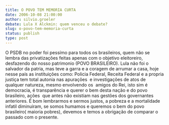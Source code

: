 ```yaml
---
title: O POVO TEM MEMORIA CURTA
date: 2006-10-08 21:00:00
author: silvio.groeler
debate: Lula X Alckmin: quem venceu o debate?
slug: o-povo-tem-memoria-curta
status: publish 
type: post
---
```


O PSDB no poder foi pessímo para todos os brasileiros, quem não se lembra das privatizações feitas apenas com o objetivo eleitoreiro, desfazendo do nosso patrimonio (POVO BRASILEIRO). Lula não foi o salvador da patria, mas teve a garra e a coragem de arrumar a casa, hoje nesse país as instituições como: Policia Federal, Receita Federal e a propria justiça tem total autonia nas apurações  e investigações de atos de qualquer natureza, mesmo envolvendo os  amigos do Rei, isto sim é democracia, é transparência e querer o bem desta nação e do povo brasileiro, ações  que antes não existiam nas gestões dos governantes  anteriores. É bom lembrarmos e sermos justos, a pobreza e a mortalidade infatil diminuiram, se somos humamos e queremos o bem do povo brasileiro( maioria pobres), devemos e temos a obrigação de comparar o passado com o presente. 


